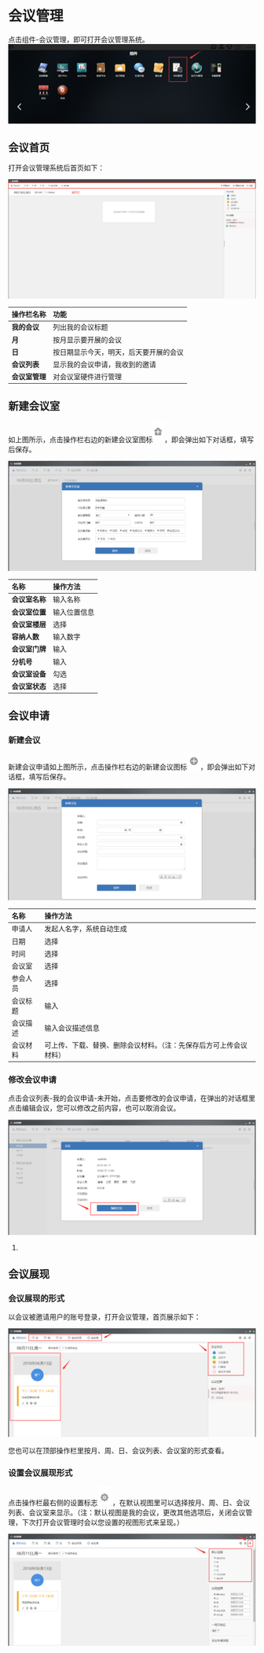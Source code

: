 # 会议管理

点击组件-会议管理，即可打开会议管理系统。![](../.gitbook/assets/0%20%284%29.png)

## 会议首页

打开会议管理系统后首页如下：

![](../.gitbook/assets/1.png)

| **操作栏名称** | **功能** |
| :--- | :--- |
| **我的会议** | 列出我的会议标题 |
| **月** | 按月显示要开展的会议 |
| **日** | 按日期显示今天，明天，后天要开展的会议 |
| **会议列表** | 显示我的会议申请，我收到的邀请 |
| **会议室管理** | 对会议室硬件进行管理 |

## 新建会议室

如上图所示，点击操作栏右边的新建会议室图标![](../.gitbook/assets/2%20%287%29.png)，即会弹出如下对话框，填写后保存。

![](../.gitbook/assets/3%20%281%29.png)

| **名称** | **操作方法** |
| :--- | :--- |
| **会议室名称** | 输入名称 |
| **会议室位置** | 输入位置信息 |
| **会议室楼层** | 选择 |
| **容纳人数** | 输入数字 |
| **会议室门牌** | 输入 |
| **分机号** | 输入 |
| **会议室设备** | 勾选 |
| **会议室状态** | 选择 |

## 会议申请

### 新建会议

新建会议申请如上图所示，点击操作栏右边的新建会议图标![](../.gitbook/assets/4%20%282%29.png)，即会弹出如下对话框，填写后保存。

![](../.gitbook/assets/5%20%283%29.png)

| 名称 | 操作方法 |
| :--- | :--- |
| 申请人 | 发起人名字，系统自动生成 |
| 日期 | 选择 |
| 时间 | 选择 |
| 会议室 | 选择 |
| 参会人员 | 选择 |
| 会议标题 | 输入 |
| 会议描述 | 输入会议描述信息 |
| 会议材料 | 可上传、下载、替换、删除会议材料。（注：先保存后方可上传会议材料） |

### 修改会议申请

点击会议列表-我的会议申请-未开始，点击要修改的会议申请，在弹出的对话框里点击编辑会议，您可以修改之前内容，也可以取消会议。

![](../.gitbook/assets/6%20%282%29.png)

1. 
## 会议展现

### 会议展现的形式

以会议被邀请用户的账号登录，打开会议管理，首页展示如下：

![](../.gitbook/assets/7%20%282%29.png)

您也可以在顶部操作栏里按月、周、日、会议列表、会议室的形式查看。

### 设置会议展现形式

点击操作栏最右侧的设置标志![](../.gitbook/assets/8%20%284%29.png)，在默认视图里可以选择按月、周、日、会议列表、会议室来显示。（注：默认视图是我的会议，更改其他选项后，关闭会议管理，下次打开会议管理时会以您设置的视图形式来呈现。）

![](../.gitbook/assets/9%20%286%29.png)

